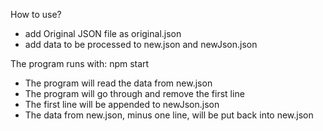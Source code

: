 How to use?

- add Original JSON file as original.json
- add data to be processed to new.json and newJson.json

The program runs with: npm start

- The program will read the data from new.json
- The program will go through and remove the first line
- The first line will be appended to newJson.json
- The data from new.json, minus one line, will be put back into new.json